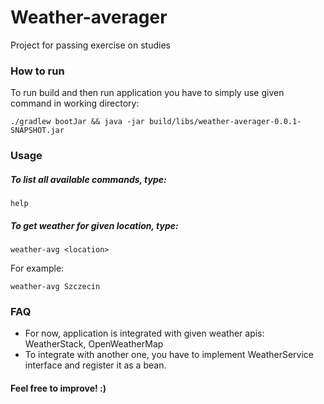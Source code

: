 # Weather-averager
Project for passing exercise on studies

### How to run
To run build and then run application you have to simply use given command in working directory:
```shell script
./gradlew bootJar && java -jar build/libs/weather-averager-0.0.1-SNAPSHOT.jar
```

### Usage
##### To list all available commands, type:
```shell script
help
```

##### To get weather for given location, type:
```shell script
weather-avg <location>
```
For example: 
```shell script
weather-avg Szczecin
```

### FAQ
- For now, application is integrated with given weather apis: WeatherStack, OpenWeatherMap
- To integrate with another one, you have to implement WeatherService interface and register it as a bean.



#### Feel free to improve! :)